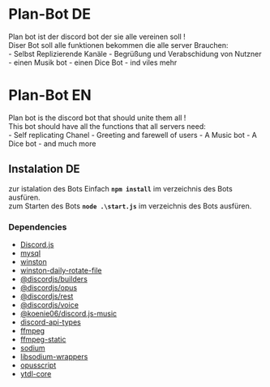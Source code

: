 # Plan-Bot DE
Plan bot ist der discord bot der sie alle vereinen soll ! <br>
Diser Bot soll alle funktionen bekommen die alle server Brauchen: <br>
    - Selbst Replizierende Kanäle
    - Begrüßung und Verabschidung von Nutzner
    - einen Musik bot
    - einen Dice Bot
    - ind viles mehr

# Plan-Bot EN
Plan bot is the discord bot that should unite them all ! <br>
This bot should have all the functions that all servers need: <br>
    - Self replicating Chanel
    - Greeting and farewell of users
    - A Music bot
    - A Dice bot
    - and much more

## Instalation DE
zur istalation des Bots Einfach **`npm install`** im verzeichnis des Bots ausfüren. <br>
zum Starten des Bots **`node .\start.js`** im verzeichnis des Bots ausfüren. <br>

### Dependencies
 - [Discord.js](https://discord.js.org/ "Discord.js site")
 - [mysql](https://github.com/mysqljs/mysql "mysql Git Repo")
 - [winston](https://github.com/winstonjs/winston "winston-daily-rotate-file Git Repo")
 - [winston-daily-rotate-file](https://github.com/winstonjs/winston-daily-rotate-file "mysql Git Repo")
 - [@discordjs/builders](https://www.npmjs.com/package/@discordjs/builders "@discordjs/builders site")
 - [@discordjs/opus](https://www.npmjs.com/package/@discordjs/opus "@discordjs/opus npm site")
 - [@discordjs/rest](https://www.npmjs.com/package/@discordjs/rest "@discordjs/rest npm site")
 - [@discordjs/voice](https://www.npmjs.com/package/@discordjs/voice "@discordjs/voice npm site")
 - [@koenie06/discord.js-music](https://www.npmjs.com/package/@koenie06/discord.js-music "@koenie06/discord.js-music npm site")
 - [discord-api-types](https://www.npmjs.com/package/discord-api-types "discord-api-types npm site")
 - [ffmpeg](https://ffmpeg.org/ "ffmpeg npm site")
 - [ffmpeg-static](https://www.npmjs.com/package/ffmpeg-static "ffmpeg-static npm site")
 - [sodium](https://www.npmjs.com/package/sodium "sodium npm site")
 - [libsodium-wrappers](https://www.npmjs.com/package/libsodium-wrappers "libsodium-wrappers npm site")
 - [opusscript](https://www.npmjs.com/package/opusscript "opusscript npm site")
 - [ytdl-core](https://www.npmjs.com/package/ytdl-core "ytdl-core npm site")